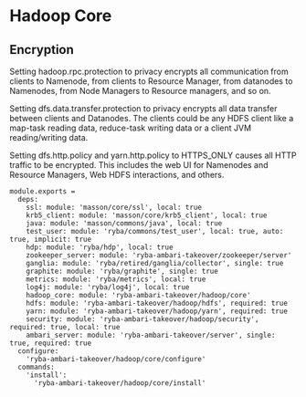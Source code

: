 
# Hadoop Core

## Encryption

Setting hadoop.rpc.protection to privacy encrypts all communication from clients
to Namenode, from clients to Resource Manager, from datanodes to Namenodes, from
Node Managers to Resource managers, and so on.

Setting dfs.data.transfer.protection to privacy encrypts all data transfer
between clients and Datanodes. The clients could be any HDFS client like a
map-task reading data, reduce-task writing data or a client JVM reading/writing
data.

Setting dfs.http.policy and yarn.http.policy to HTTPS_ONLY causes all HTTP
traffic to be encrypted. This includes the web UI for Namenodes and Resource
Managers, Web HDFS interactions, and others.

    module.exports =
      deps:
        ssl: module: 'masson/core/ssl', local: true
        krb5_client: module: 'masson/core/krb5_client', local: true
        java: module: 'masson/commons/java', local: true
        test_user: module: 'ryba/commons/test_user', local: true, auto: true, implicit: true
        hdp: module: 'ryba/hdp', local: true
        zookeeper_server: module: 'ryba-ambari-takeover/zookeeper/server'
        ganglia: module: 'ryba/retired/ganglia/collector', single: true
        graphite: module: 'ryba/graphite', single: true
        metrics: module: 'ryba/metrics', local: true
        log4j: module: 'ryba/log4j', local: true
        hadoop_core: module: 'ryba-ambari-takeover/hadoop/core'
        hdfs: module: 'ryba-ambari-takeover/hadoop/hdfs', required: true
        yarn: module: 'ryba-ambari-takeover/hadoop/yarn', required: true
        security: module: 'ryba-ambari-takeover/hadoop/security', required: true, local: true
        ambari_server: module: 'ryba-ambari-takeover/server', single: true, required: true
      configure:
        'ryba-ambari-takeover/hadoop/core/configure'
      commands:
        'install':
          'ryba-ambari-takeover/hadoop/core/install'

